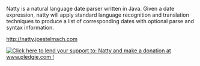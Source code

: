 Natty is a natural language date parser written in Java.  Given a date 
expression, natty will apply standard language recognition and translation 
techniques to produce a list of corresponding dates with optional parse and
syntax information.  

<a href='http://natty.joestelmach.com'>http://natty.joestelmach.com</a>

<a href='http://www.pledgie.com/campaigns/14552'><img alt='Click here to lend your support to: Natty and make a donation at www.pledgie.com !' src='http://pledgie.com/campaigns/14552.png?skin_name=chrome' border='0' /></a>

